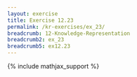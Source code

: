 ```yaml
---
layout: exercise
title: Exercise 12.23
permalink: /kr-exercises/ex_23/
breadcrumb: 12-Knowledge-Representation
breadcrumb2: ex_23
breadcrumb5: ex12.23
---
```


{% include mathjax_support %}

